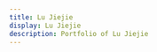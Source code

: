 ```yaml
---
title: Lu Jiejie
display: Lu Jiejie
description: Portfolio of Lu Jiejie
---
```


<script setup>
import { useI18n } from '~/logic/i18n'

const messages = {
  en: {
    hello: "Hello, I’m Lu Jiejie (陆解解/鹿姐姐).",
    desc: "I’m enthusiastic about open-source development, you can find a selection of my projects <a href=\"/projects\">here</a>, or explore all of them on my <a target=\"_blank\" href=\"https://github.com/Lu-Jiejie\">GitHub</a>.",
    why: "I wanted a space to capture the moments of my life and leave traces of my existence, which is why I created this blog."
  },
  zh: {
    hello: "你好，我是陆解解（Lu Jiejie/鹿姐姐）。",
    desc: "我热衷于开源开发，你可以在 <a href=\"/projects\">这里</a> 看到我的部分项目，或在 <a target=\"_blank\" href=\"https://github.com/Lu-Jiejie\">GitHub</a> 上浏览全部。",
    why: "我想要一个空间来记录生活的点滴，留下存在的痕迹，这正是我创建这个博客的原因。"
  }
}
const t = useI18n(messages)
</script>

<p v-html="t.hello"></p>
<p v-html="t.desc"></p>
<p v-html="t.why"></p>

<div py-2 />
<GithubHeatmapCard />
<div py-2 />
<GithubLanguageBarCard />
<div py-2 />
<SongsRecentPlayedCard :limit="4" />
<div py-2 />
<BilibiliMusicCard />
<div py-2 />
<GamesRecentPlayedCard :limit="4"/>
<div py-2 />
<AnimeRecentPlayedCard :limit="4"/>
